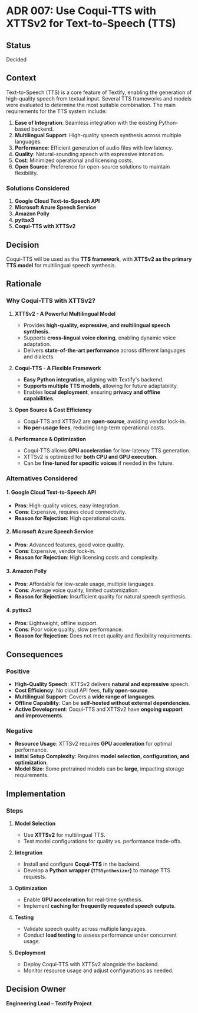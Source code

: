 # ADR 007: Use Coqui-TTS with XTTSv2 for Text-to-Speech (TTS)

## Status  
Decided  

## Context  
Text-to-Speech (TTS) is a core feature of Textify, enabling the generation of high-quality speech from textual input. Several TTS frameworks and models were evaluated to determine the most suitable combination. The main requirements for the TTS system include:  

1. **Ease of Integration**: Seamless integration with the existing Python-based backend.  
2. **Multilingual Support**: High-quality speech synthesis across multiple languages.  
3. **Performance**: Efficient generation of audio files with low latency.  
4. **Quality**: Natural-sounding speech with expressive intonation.  
5. **Cost**: Minimized operational and licensing costs.  
6. **Open Source**: Preference for open-source solutions to maintain flexibility.  

### Solutions Considered  
1. **Google Cloud Text-to-Speech API**  
2. **Microsoft Azure Speech Service**  
3. **Amazon Polly**  
4. **pyttsx3**  
5. **Coqui-TTS with XTTSv2**  

## Decision  
Coqui-TTS will be used as the **TTS framework**, with **XTTSv2 as the primary TTS model** for multilingual speech synthesis.  

## Rationale  

### Why Coqui-TTS with XTTSv2?  

1. **XTTSv2 - A Powerful Multilingual Model**  
   - Provides **high-quality, expressive, and multilingual speech synthesis**.  
   - Supports **cross-lingual voice cloning**, enabling dynamic voice adaptation.  
   - Delivers **state-of-the-art performance** across different languages and dialects.  

2. **Coqui-TTS - A Flexible Framework**  
   - **Easy Python integration**, aligning with Textify's backend.  
   - **Supports multiple TTS models**, allowing for future adaptability.  
   - Enables **local deployment**, ensuring **privacy and offline capabilities**.  

3. **Open Source & Cost Efficiency**  
   - Coqui-TTS and XTTSv2 are **open-source**, avoiding vendor lock-in.  
   - **No per-usage fees**, reducing long-term operational costs.  

4. **Performance & Optimization**  
   - Coqui-TTS allows **GPU acceleration** for low-latency TTS generation.  
   - XTTSv2 is optimized for **both CPU and GPU execution**.  
   - Can be **fine-tuned for specific voices** if needed in the future.  

### Alternatives Considered  

#### 1. **Google Cloud Text-to-Speech API**  
- **Pros**: High-quality voices, easy integration.  
- **Cons**: Expensive, requires cloud connectivity.  
- **Reason for Rejection**: High operational costs.  

#### 2. **Microsoft Azure Speech Service**  
- **Pros**: Advanced features, good voice quality.  
- **Cons**: Expensive, vendor lock-in.  
- **Reason for Rejection**: High licensing costs and complexity.  

#### 3. **Amazon Polly**  
- **Pros**: Affordable for low-scale usage, multiple languages.  
- **Cons**: Average voice quality, limited customization.  
- **Reason for Rejection**: Insufficient quality for natural speech synthesis.  

#### 4. **pyttsx3**  
- **Pros**: Lightweight, offline support.  
- **Cons**: Poor voice quality, slow performance.  
- **Reason for Rejection**: Does not meet quality and flexibility requirements.  

## Consequences  

### Positive  
- **High-Quality Speech**: XTTSv2 delivers **natural and expressive** speech.  
- **Cost Efficiency**: No cloud API fees, **fully open-source**.  
- **Multilingual Support**: Covers a **wide range of languages**.  
- **Offline Capability**: Can be **self-hosted without external dependencies**.  
- **Active Development**: Coqui-TTS and XTTSv2 have **ongoing support and improvements**.  

### Negative  
- **Resource Usage**: XTTSv2 requires **GPU acceleration** for optimal performance.  
- **Initial Setup Complexity**: Requires **model selection, configuration, and optimization**.  
- **Model Size**: Some pretrained models can be **large**, impacting storage requirements.  

## Implementation  

### Steps  
1. **Model Selection**  
   - Use **XTTSv2** for multilingual TTS.  
   - Test model configurations for quality vs. performance trade-offs.  

2. **Integration**  
   - Install and configure **Coqui-TTS** in the backend.  
   - Develop a **Python wrapper (`TTSSynthesizer`)** to manage TTS requests.  

3. **Optimization**  
   - Enable **GPU acceleration** for real-time synthesis.  
   - Implement **caching for frequently requested speech outputs**.  

4. **Testing**  
   - Validate speech quality across multiple languages.  
   - Conduct **load testing** to assess performance under concurrent usage.  

5. **Deployment**  
   - Deploy Coqui-TTS with XTTSv2 alongside the backend.  
   - Monitor resource usage and adjust configurations as needed.  

## Decision Owner  
**Engineering Lead – Textify Project**  
